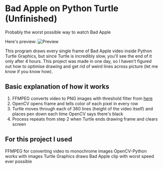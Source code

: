 # Bad Apple on Python Turtle (Unfinished)
Probably the worst possible way to watch Bad Apple

Here's preview:
![Preview](preview-v0.5.gif)

This program draws every single frame of Bad Apple video inside Python Turtle Graphics,
 but since Turtle is incredibly slow, you'll see the end of it only after 4 hours. 
This project was made in one day, so I haven't figured out how to optimise drawing and get rid of weird lines across picture (let me know if you know how).

## Basic explanation of how it works
1. FFMPEG converts video to PNG images with threshold filter from [here](https://video.stackexchange.com/questions/28758/ffmpeg-convert-video-to-black-white-with-threshold/28759#28759)
2. OpenCV opens frame and tells color of each pixel in every row
3. Turtle moves through each of 360 lines (height of the video itself) and places pen down each time OpenCV says there's black
4. Process repeats from step 2 when Turtle ends drawing frame and clears screen

## For this project I used
FFMPEG for converting video to monochrome images
OpenCV-Python works with images
Turtle Graphics draws Bad Apple clip with worst speed ever possible
